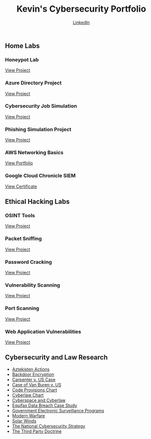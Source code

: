 <header>
    <h1>Kevin's Cybersecurity Portfolio</h1>
    <div class="contact-links">
      <a href="https://www.linkedin.com/in/kevin-h-574253360" target="_blank">LinkedIn</a>
    </div>
  </header>

  <section>
    <h2>Home Labs</h2>
    <div class="project-grid">
      <div class="project-card">
        <h3>Honeypot Lab</h3>
        <a href="https://github.com/keviswicked/KevinCyberPortfolio/blob/main/Ethical%20Hacking%20and%20Cybersecurity%20Coursework/Honeypot%20lab.pdf" target="_blank">View Project</a>
      </div>
      <div class="project-card">
        <h3>Azure Directory Project</h3>
        <a href="https://github.com/keviswicked/KevinCyberPortfolio/blob/main/Ethical%20Hacking%20and%20Cybersecurity%20Coursework/Azure%20directory%20project.pdf" target="_blank">View Project</a>
      </div>
      <div class="project-card">
        <h3>Cybersecurity Job Simulation</h3>
        <a href="https://github.com/keviswicked/KevinCyberPortfolio/blob/main/Ethical%20Hacking%20and%20Cybersecurity%20Coursework/Cyber%20security%20job%20simulation.pdf" target="_blank">View Project</a>
      </div>
      <div class="project-card">
        <h3>Phishing Simulation Project</h3>
        <a href="https://github.com/keviswicked/KevinCyberPortfolio/blob/main/Ethical%20Hacking%20and%20Cybersecurity%20Coursework/Phishing%20Simulation%20Project.pdf" target="_blank">View Project</a>
      </div>
      <div class="project-card">
        <h3>AWS Networking Basics</h3>
        <a href="https://learn.nextwork.org/encouraged_azure_smart_acerola/portfolio" target="_blank">View Portfolio</a>
      </div>
      <div class="project-card">
        <h3>Google Cloud Chronicle SIEM</h3>
        <a href="https://coursera.org/share/653382084752e77cd93eef81be3131b1" target="_blank">View Certificate</a>
      </div>
    </div>
  </section>

  <section>
    <h2>Ethical Hacking Labs</h2>
    <div class="project-grid">
      <div class="project-card">
        <h3>OSINT Tools</h3>
        <a href="https://github.com/keviswicked/KevinCyberPortfolio/blob/main/OSINT%20Tools.pdf" target="_blank">View Project</a>
      </div>
      <div class="project-card">
        <h3>Packet Sniffing</h3>
        <a href="https://github.com/keviswicked/KevinCyberPortfolio/blob/main/Packet%20Analysis%20and%20Sniffing.pdf" target="_blank">View Project</a>
      </div>
      <div class="project-card">
        <h3>Password Cracking</h3>
        <a href="https://github.com/keviswicked/KevinCyberPortfolio/blob/main/passwordcracking.pdf" target="_blank">View Project</a>
      </div>
      <div class="project-card">
        <h3>Vulnerability Scanning</h3>
        <a href="https://github.com/keviswicked/KevinCyberPortfolio/blob/main/Vulnerability%20Scanning%20and%20Exploitation.pdf" target="_blank">View Project</a>
      </div>
      <div class="project-card">
        <h3>Port Scanning</h3>
        <a href="https://github.com/keviswicked/KevinCyberPortfolio/blob/main/Port%20Scanning.pdf" target="_blank">View Project</a>
      </div>
      <div class="project-card">
        <h3>Web Application Vulnerabilities</h3>
        <a href="https://github.com/keviswicked/KevinCyberPortfolio/blob/main/Web%20Application%20Vulnerabilities.pdf" target="_blank">View Project</a>
      </div>
    </div>
  </section>

  <section>
    <h2>Cybersecurity and Law Research</h2>
    <ul>
      <li><a href="https://github.com/keviswicked/KevinCyberPortfolio/blob/main/Ethical%20Hacking%20and%20Cybersecurity%20Coursework/Papers:Powerpoints/Aztekisten%20actions.pdf" target="_blank">Aztekisten Actions</a></li>
      <li><a href="https://github.com/keviswicked/KevinCyberPortfolio/blob/main/Ethical%20Hacking%20and%20Cybersecurity%20Coursework/Papers:Powerpoints/Backdoor%20encryption.pdf" target="_blank">Backdoor Encryption</a></li>
      <li><a href="https://github.com/keviswicked/KevinCyberPortfolio/blob/main/Ethical%20Hacking%20and%20Cybersecurity%20Coursework/Papers:Powerpoints/Carpenter%20v.%20US%20case.pdf" target="_blank">Carpenter v. US Case</a></li>
      <li><a href="https://github.com/keviswicked/KevinCyberPortfolio/blob/main/Ethical%20Hacking%20and%20Cybersecurity%20Coursework/Papers:Powerpoints/Case%20of%20Van%20Buren%20v.%20US.pdf" target="_blank">Case of Van Buren v. US</a></li>
      <li><a href="https://github.com/keviswicked/KevinCyberPortfolio/blob/main/Ethical%20Hacking%20and%20Cybersecurity%20Coursework/Papers:Powerpoints/Code%20provisions%20chart.pdf" target="_blank">Code Provisions Chart</a></li>
      <li><a href="https://github.com/keviswicked/KevinCyberPortfolio/blob/main/Ethical%20Hacking%20and%20Cybersecurity%20Coursework/Papers:Powerpoints/Cyberlaw%20chart.pdf" target="_blank">Cyberlaw Chart</a></li>
      <li><a href="https://github.com/keviswicked/KevinCyberPortfolio/blob/main/Ethical%20Hacking%20and%20Cybersecurity%20Coursework/Papers:Powerpoints/Cyberspace%20and%20cyberlaw.pdf" target="_blank">Cyberspace and Cyberlaw</a></li>
      <li><a href="https://github.com/keviswicked/KevinCyberPortfolio/blob/main/Ethical%20Hacking%20and%20Cybersecurity%20Coursework/Papers:Powerpoints/Equifax%20Data%20Breach%20paper.pdf" target="_blank">Equifax Data Breach Case Study</a></li>
      <li><a href="https://github.com/keviswicked/KevinCyberPortfolio/blob/main/Ethical%20Hacking%20and%20Cybersecurity%20Coursework/Papers:Powerpoints/Government%20electronic%20surveillance%20programs.pdf" target="_blank">Government Electronic Surveillance Programs</a></li>
      <li><a href="https://github.com/keviswicked/KevinCyberPortfolio/blob/main/Ethical%20Hacking%20and%20Cybersecurity%20Coursework/Papers:Powerpoints/Modern%20warfare.pdf" target="_blank">Modern Warfare</a></li>
      <li><a href="https://github.com/keviswicked/KevinCyberPortfolio/blob/main/Ethical%20Hacking%20and%20Cybersecurity%20Coursework/Papers:Powerpoints/Solar%20winds.pdf" target="_blank">Solar Winds</a></li>
      <li><a href="https://github.com/keviswicked/KevinCyberPortfolio/blob/main/Ethical%20Hacking%20and%20Cybersecurity%20Coursework/Papers:Powerpoints/The%20National%20Cybersecurity%20Strategy.pdf" target="_blank">The National Cybersecurity Strategy</a></li>
      <li><a href="https://github.com/keviswicked/KevinCyberPortfolio/blob/main/Ethical%20Hacking%20and%20Cybersecurity%20Coursework/Papers:Powerpoints/The%20Third%20Party%20Doctrine.pdf" target="_blank">The Third Party Doctrine</a></li>
    </ul>
  </section>
